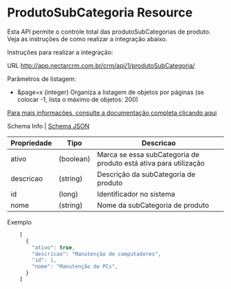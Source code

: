 # ProdutoSubCategoria Resource

Esta API permite o controle total das produtoSubCategorias de produto. Veja as instruções de como realizar a integração abaixo.

Instruções para realizar a integração:

URL
http://app.nectarcrm.com.br/crm/api/1/produtoSubCategoria/

Parâmetros de listagem:
* &page=x (integer) Organiza a listagem de objetos por páginas (se colocar -1, lista o máximo de objetos: 200)

[Para mais informações, consulte a documentação completa clicando aqui](http://docs.nectarcrm.apiary.io)

Schema Info | [Schema JSON](schema.json)

Propriedade | Tipo | Descricao
------------ | ------------- | -------------
ativo | (boolean) | Marca se essa subCategoria de produto está ativa para utilização
descricao | (string) | Descrição da subCategoria de produto
id | (long) | Identificador no sistema
nome | (string) | Nome da subCategoria de produto

Exemplo
```js
    [
      {
        "ativo": true,
        "descricao": "Manutenção de computadores",
        "id": 1,
        "nome": "Manutenção de PCs",
      }
    ]
```